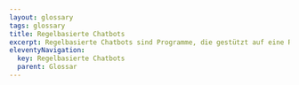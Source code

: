 ```yaml
---
layout: glossary
tags: glossary
title: Regelbasierte Chatbots
excerpt: Regelbasierte Chatbots sind Programme, die gestützt auf eine Reihe vordefinierter Regeln und Szenarien interagieren und kommunizieren. Sie können nur auf spezifische Befehle antworten und können keine neuen Ideen oder Konzepte ausserhalb ihrer vorprogrammierten Antworten lernen oder verstehen. Eine ihrer Hauptfunktionen besteht darin, voreingestellte Antworten auf bestimmte Fragen oder Befehle zu liefern.
eleventyNavigation:
  key: Regelbasierte Chatbots
  parent: Glossar
---
```


 